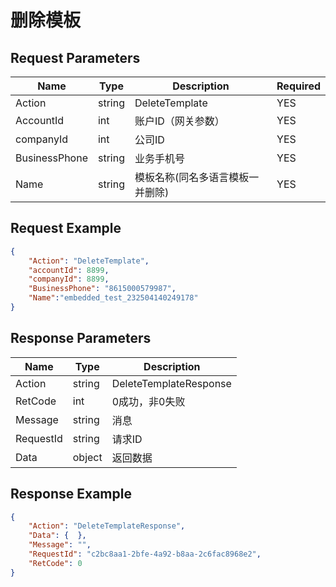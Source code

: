 # 删除模板

## Request Parameters
| Name          | Type   | Description                      | Required |
| ------------- | ------ | -------------------------------- | -------- |
| Action        | string | DeleteTemplate                   | YES      |
| AccountId     | int    | 账户ID（网关参数）               | YES      |
| companyId     | int    | 公司ID                           | YES      |
| BusinessPhone | string | 业务手机号                       | YES      |
| Name          | string | 模板名称(同名多语言模板一并删除) | YES      |


## Request Example
```json
{
    "Action": "DeleteTemplate",
    "accountId": 8899,
    "companyId": 8899,
    "BusinessPhone": "8615000579987",
    "Name":"embedded_test_232504140249178"
}
```

## Response Parameters
| Name      | Type   | Description            |
| --------- | ------ | ---------------------- |
| Action    | string | DeleteTemplateResponse |
| RetCode   | int    | 0成功，非0失败         |
| Message   | string | 消息                   |
| RequestId | string | 请求ID                 |
| Data      | object | 返回数据               |



## Response Example
```json
{
    "Action": "DeleteTemplateResponse",
    "Data": {  },
    "Message": "",
    "RequestId": "c2bc8aa1-2bfe-4a92-b8aa-2c6fac8968e2",
    "RetCode": 0
}
```